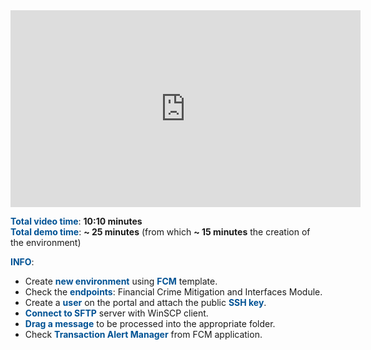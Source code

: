 <html>
 <body>
<iframe width="560" height="315" src="https://www.youtube.com/embed/_tCMzw4NVFg" frameborder="0" allow="accelerometer; autoplay; encrypted-media; gyroscope; picture-in-picture" allowfullscreen></iframe>
 </body>
</html>


<br>

<span style="color:#005294">**Total video time**</span>: **10:10 minutes**
<br>
<span style="color:#005294">**Total demo time**</span>: **~ 25 minutes** (from which **~ 15 minutes** the creation of the environment)

<span style="color:#005294">**INFO**</span>:
<br>
 - Create <span style="color:#005294">**new environment**</span> using <span style="color:#005294">**FCM**</span> template.
 - Check the <span style="color:#005294">**endpoints**</span>: Financial Crime Mitigation and Interfaces Module.
 - Create a <span style="color:#005294">**user**</span> on the portal and attach the public <span style="color:#005294">**SSH key**</span>.
 - <span style="color:#005294">**Connect to SFTP**</span> server with WinSCP client.
 - <span style="color:#005294">**Drag a message**</span> to be processed into the appropriate folder.
 - Check <span style="color:#005294">**Transaction Alert Manager**</span> from FCM application.



